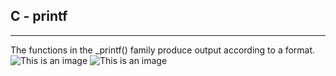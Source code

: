 ## C - printf

---

The functions in the \_printf() family produce output according to a format.
![This is an image](https://myoctocat.com/assets/images/base-octocat.svg)
![This is an image](C:\Users\abidi\Downloads\flowchart_printf)
